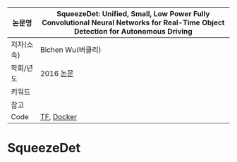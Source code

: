 |논문명|SqueezeDet: Unified, Small, Low Power Fully Convolutional Neural Networks for Real-Time Object Detection for Autonomous Driving|
|-|-|
|저자(소속)|Bichen Wu(버클리)|
|학회/년도|2016 [논문](https://arxiv.org/abs/1612.01051)|
|키워드||
|참고||
|Code|[TF](https://github.com/BichenWuUCB/squeezeDet), [Docker](https://hub.docker.com/r/lorenagdl/squeezedet/)|


# SqueezeDet